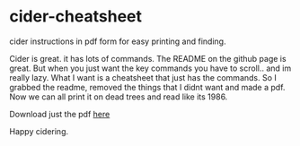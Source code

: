 # cider-cheatsheet
cider instructions in pdf form for easy printing and finding.

Cider is great. it has lots of commands. The README on the github page is great. But when you just want the key commands you have to scroll.. and im really lazy. What I want is a cheatsheet that just has the commands. So I grabbed the readme, removed the things that I didnt want and made a pdf. Now we can all print it on dead trees and read like its 1986.

Download just the pdf [here](https://github.com/mlakewood/cider-cheatsheet/releases/download/0.1/cider-cheatsheet.pdf)

Happy cidering.
